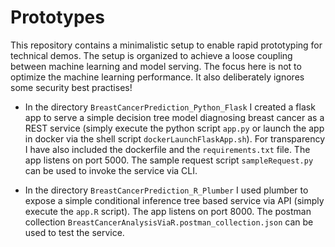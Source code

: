 # Prototypes

This repository contains a minimalistic setup to enable rapid prototyping for technical demos. The setup is organized to achieve a loose coupling between machine learning and model serving. The focus here is not to optimize the machine learning performance. It also deliberately ignores some security best practises!

- In the directory `BreastCancerPrediction_Python_Flask` I created a flask app to serve a simple decision tree model diagnosing breast cancer as a REST service (simply execute the python script `app.py` or launch the app in docker via the shell script `dockerLaunchFlaskApp.sh`). For transparency I have also included the dockerfile and the `requirements.txt` file. The app listens on port 5000. The sample request script `sampleRequest.py` can be used to invoke the service via CLI.

- In the directory `BreastCancerPrediction_R_Plumber` I used plumber to expose a simple conditional inference tree based service via API (simply execute the `app.R` script). The app listens on port 8000. The postman collection `BreastCancerAnalysisViaR.postman_collection.json` can be used to test the service.
